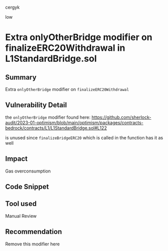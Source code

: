 cergyk

low

# Extra onlyOtherBridge modifier on finalizeERC20Withdrawal in L1StandardBridge.sol

## Summary
Extra `onlyOtherBridge` modifier on `finalizeERC20Withdrawal`

## Vulnerability Detail
the `onlyOtherBridge` modifier found here:
https://github.com/sherlock-audit/2023-01-optimism/blob/main/optimism/packages/contracts-bedrock/contracts/L1/L1StandardBridge.sol#L122

is unused since `finalizeBridgeERC20` which is called in the function has it as well

## Impact
Gas overconsumption

## Code Snippet

## Tool used

Manual Review

## Recommendation
Remove this modifier here